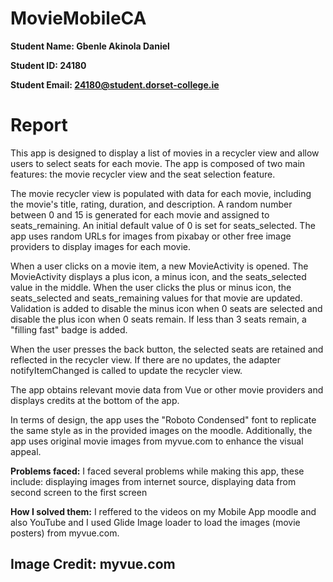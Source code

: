 # MovieMobileCA

<b>Student Name: Gbenle Akinola Daniel</b>

<b>Student ID: 24180</b>

<b>Student Email: 24180@student.dorset-college.ie</b>



<h1>Report</h1>

This app is designed to display a list of movies in a recycler view and allow users to select seats for each movie. The app is composed of two main features: the movie recycler view and the seat selection feature.

The movie recycler view is populated with data for each movie, including the movie's title, rating, duration, and description. A random number between 0 and 15 is generated for each movie and assigned to seats_remaining. An initial default value of 0 is set for seats_selected. The app uses random URLs for images from pixabay or other free image providers to display images for each movie.

When a user clicks on a movie item, a new MovieActivity is opened. The MovieActivity displays a plus icon, a minus icon, and the seats_selected value in the middle. When the user clicks the plus or minus icon, the seats_selected and seats_remaining values for that movie are updated. Validation is added to disable the minus icon when 0 seats are selected and disable the plus icon when 0 seats remain. If less than 3 seats remain, a "filling fast" badge is added.

When the user presses the back button, the selected seats are retained and reflected in the recycler view. If there are no updates, the adapter notifyItemChanged is called to update the recycler view.

The app obtains relevant movie data from Vue or other movie providers and displays credits at the bottom of the app.

In terms of design, the app uses the "Roboto Condensed" font to replicate the same style as in the provided images on the moodle. Additionally, the app uses original movie images from myvue.com to enhance the visual appeal.





<b>Problems faced:</b> I faced several problems while making this app, these include: displaying images from internet source, displaying data from second screen to the first screen



<b>How I solved them:</b> I reffered to the videos on my Mobile App moodle and also YouTube and I used Glide Image loader to load the images (movie posters) from myvue.com.


<h2></b>Image Credit: myvue.com</b></h2>
